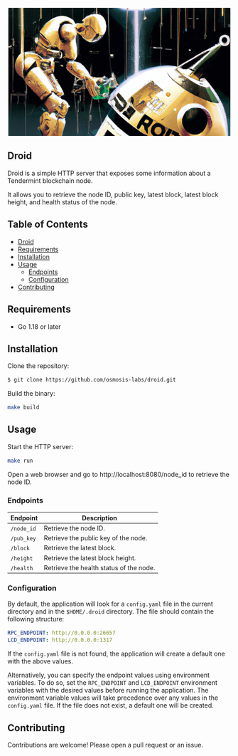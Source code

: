 <p align="center">
    <img src="./assets/banner.png" width="500">
</p>

## Droid

Droid is a simple HTTP server that exposes some information about a Tendermint blockchain node.

It allows you to retrieve the node ID, public key, latest block, latest block height, and health status of the node.

## Table of Contents

- [Droid](#droid)
- [Requirements](#requirements)
- [Installation](#installation)
- [Usage](#usage)
  * [Endpoints](#endpoints)
  * [Configuration](#configuration)
- [Contributing](#contributing)

## Requirements

- Go 1.18 or later

## Installation

Clone the repository:

```bash
$ git clone https://github.com/osmosis-labs/droid.git
```

Build the binary:

```bash
make build
```

## Usage

Start the HTTP server:

```bash
make run
```

Open a web browser and go to http://localhost:8080/node_id to retrieve the node ID.

### Endpoints

| Endpoint   | Description                             |
|------------|-----------------------------------------|
| `/node_id` | Retrieve the node ID.                   |
| `/pub_key` | Retrieve the public key of the node.    |
| `/block`   | Retrieve the latest block.              |
| `/height`  | Retrieve the latest block height.       |
| `/health`  | Retrieve the health status of the node. |


### Configuration

By default, the application will look for a `config.yaml` file in the current directory and in the `$HOME/.droid` directory. The file should contain the following structure:

```yaml
RPC_ENDPOINT: http://0.0.0.0:26657
LCD_ENDPOINT: http://0.0.0.0:1317
```

If the `config.yaml` file is not found, the application will create a default one with the above values.

Alternatively, you can specify the endpoint values using environment variables. To do so, set the `RPC_ENDPOINT` and `LCD_ENDPOINT` environment variables with the desired values before running the application. The environment variable values will take precedence over any values in the `config.yaml` file. If the file does not exist, a default one will be created.

## Contributing

Contributions are welcome! Please open a pull request or an issue.
